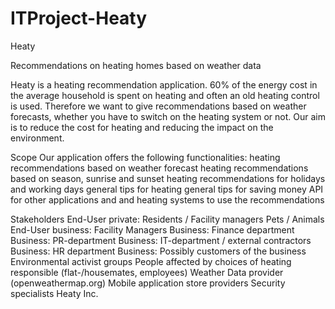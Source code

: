 # ITProject-Heaty
Heaty

Recommendations on heating homes based on weather data

Heaty is a heating recommendation application. 60% of the energy cost in the average household is spent on heating and often an old heating control is used. Therefore we want to give recommendations based on weather forecasts, whether you have to switch on the heating system or not. Our aim is to reduce the cost for heating and reducing the impact on the environment. 

Scope
Our application offers the following functionalities:
heating recommendations based on weather forecast
heating recommendations based on season, sunrise and sunset
heating recommendations for holidays and working days
general tips for heating
general tips for saving money
API for other applications and and heating systems to use the recommendations

Stakeholders
End-User private: Residents / Facility managers
Pets / Animals
End-User business: Facility Managers
Business: Finance department
Business: PR-department
Business: IT-department / external contractors
Business: HR department
Business: Possibly customers of the business
Environmental activist groups
People affected by choices of heating responsible (flat-/housemates, employees)
Weather Data provider (openweathermap.org)
Mobile application store providers
Security specialists
Heaty Inc.

